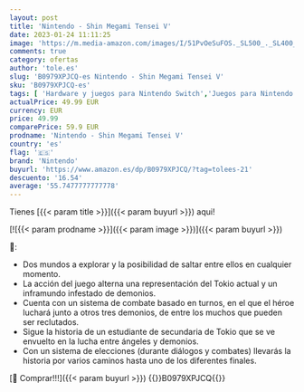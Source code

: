 ```yaml
---
layout: post
title: 'Nintendo - Shin Megami Tensei V'
date: 2023-01-24 11:11:25
image: 'https://m.media-amazon.com/images/I/51PvOeSuFOS._SL500_._SL400_.jpg'
comments: true
category: ofertas
author: 'tole.es'
slug: 'B0979XPJCQ-es Nintendo - Shin Megami Tensei V'
sku: 'B0979XPJCQ-es'
tags: [ 'Hardware y juegos para Nintendo Switch','Juegos para Nintendo Switch','Videojuegos','nintendo','🇪🇸', ]
actualPrice: 49.99 EUR
currency: EUR
price: 49.99
comparePrice: 59.9 EUR
prodname: 'Nintendo - Shin Megami Tensei V'
country: 'es'
flag: '🇪🇸'
brand: 'Nintendo'
buyurl: 'https://www.amazon.es/dp/B0979XPJCQ/?tag=tolees-21'
descuento: '16.54'
average: '55.7477777777778'
---
```


Tienes [{{< param title >}}]({{< param buyurl >}}) aqui!

[![{{< param prodname >}}]({{< param image >}})]({{< param buyurl >}})

🔎:

- Dos mundos a explorar y la posibilidad de saltar entre ellos en cualquier momento.
- La acción del juego alterna una representación del Tokio actual y un inframundo infestado de demonios.
- Cuenta con un sistema de combate basado en turnos, en el que el héroe luchará junto a otros tres demonios, de entre los muchos que pueden ser reclutados.
- Sigue la historia de un estudiante de secundaria de Tokio que se ve envuelto en la lucha entre ángeles y demonios.
- Con un sistema de elecciones (durante diálogos y combates) llevarás la historia por varios caminos hasta uno de los diferentes finales.

[🛒 Comprar!!!]({{< param buyurl >}})
{{<world>}}B0979XPJCQ{{</world>}}
